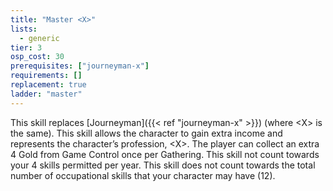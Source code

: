 ```yaml
---
title: "Master <X>"
lists:
  - generic
tier: 3
osp_cost: 30
prerequisites: ["journeyman-x"]
requirements: []
replacement: true
ladder: "master"
---
```


This skill replaces [Journeyman]({{< ref "journeyman-x" >}}) (where \<X> is the same). This skill allows the character to gain extra income and represents the character’s profession, \<X>. The player can collect an extra 4 Gold from Game Control once per Gathering. This skill not count towards your 4 skills permitted per year. This skill does not count towards the total number of occupational skills that your character may have (12).
